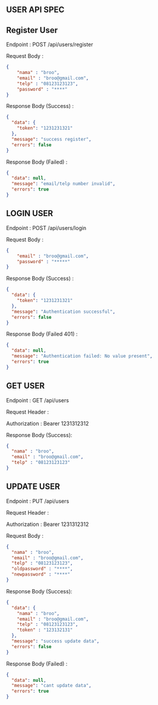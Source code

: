 ## USER API SPEC

## Register User

Endpoint : POST /api/users/register

Request Body :
```json
{
    "nama" : "broo",
    "email" : "broo@gmail.com",
    "telp" : "08123123123",
    "password" : "****"
}
```

Response Body (Success) :
```json
{
  "data": {
    "token": "1231231321"
  },
  "message": "success register",
  "errors": false
}
```

Response Body (Failed) : 
```json
{
  "data": null,
  "message": "email/telp number invalid",
  "errors": true
}

```

## LOGIN USER

Endpoint : POST /api/users/login

Request Body :
```json
{
    "email" : "broo@gmail.com",
    "password" : "*****"
}
```

Response Body (Success) : 
```json
{
  "data": {
    "token": "1231231321"
  },
  "message": "Authentication successful",
  "errors": false
}
```

Response Body (Failed 401) :
```json
{
  "data": null,
  "message": "Authentication failed: No value present",
  "errors": true
}
```

## GET USER

Endpoint : GET /api/users

Request Header :

Authorization : Bearer 1231312312

Response Body (Success):
```json
{
  "nama" : "broo",
  "email" : "broo@gmail.com",
  "telp" : "08123123123"
}
```

## UPDATE USER

Endpoint : PUT /api/users

Request Header : 

Authorization : Bearer 1231312312

Request Body :
```json
{
  "nama" : "broo",
  "email" : "broo@gmail.com",
  "telp" : "08123123123",
  "oldpassword" : "****",
  "newpassword" : "****"
}
```
Response Body (Success): 
```json
{
  "data": {
    "nama" : "broo",
    "email" : "broo@gmail.com",
    "telp" : "08123123123",
    "token" : "123132131"
  },
  "message": "success update data",
  "errors": false
}
```

Response Body (Failed) : 
```json
{
  "data": null,
  "message": "cant update data",
  "errors": true
}
```